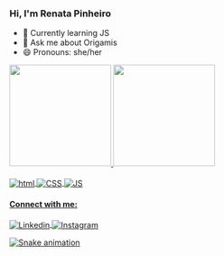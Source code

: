 ### Hi, I'm Renata Pinheiro

- 🌱 Currently learning JS
- 💬 Ask me about Origamis
- 😄 Pronouns: she/her

<div>
  <a href="https://github.com/renatapinheiro">
  <image height="180em" src="https://github-readme-stats.vercel.app/api?username=renatapinheiro&show_icons=true&theme=radical"/>
  <image height="180em" src="https://github-readme-stats.vercel.app/api/top-langs/?username=renatapinheiro&layout=compact&langs_count=16&theme=dracula"/>

<div style="display: inline_block"><br>
  <image align="center" alt="html" src="https://img.shields.io/badge/HTML5-E34F26?style=for-the-badge&logo=html5&logoColor=white"/>
  <image align="center" alt="CSS" src="https://img.shields.io/badge/CSS3-1572B6?style=for-the-badge&logo=css3&logoColor=white"/>
  <image align="center" alt="JS" src="https://img.shields.io/badge/JavaScript-F7DF1E?style=for-the-badge&logo=javascript&logoColor=black"/>
 </div>

#### Connect with me:
<div style="display: inline_block">
  <a href=https://www.linkedin.com/in/renata-pinheiro-74a641101>
  <image align="center" alt="Linkedin" src="https://img.shields.io/badge/LinkedIn-0077B5?style=for-the-badge&logo=linkedin&logoColor=white"/>
  <a href=https://www.instagram.com/tradutora.renata>
  <image align="center" alt="Instagram" src="https://img.shields.io/badge/Instagram-E4405F?style=for-the-badge&logo=instagram&logoColor=white"/>
  
  ![Snake animation](https://github.com/renatapinheiro/renatapinheiro/blob/output/github-contribution-grid-snake.svg)
  
</div>
